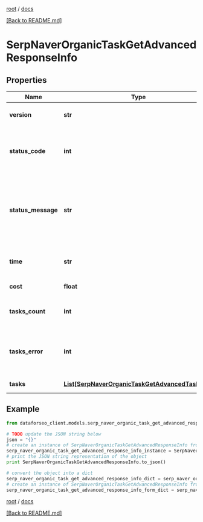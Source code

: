 [root](./../ "root") / [docs](./ "docs")

[[Back to README.md]](./../README.md "[Back to README.md]")

# SerpNaverOrganicTaskGetAdvancedResponseInfo

## Properties

Name | Type | Description | Notes
------------ | ------------- | ------------- | -------------
**version** | **str** | the current version of the API | [optional]
**status_code** | **int** | general status code you can find the full list of the response codes here | [optional]
**status_message** | **str** | general informational message you can find the full list of general informational messages here | [optional]
**time** | **str** | total execution time, seconds | [optional]
**cost** | **float** | total tasks cost, USD | [optional]
**tasks_count** | **int** | the number of tasks in the tasks array | [optional]
**tasks_error** | **int** | the number of tasks in the tasks array returned with an error | [optional]
**tasks** | [**List[SerpNaverOrganicTaskGetAdvancedTaskInfo]**](SerpNaverOrganicTaskGetAdvancedTaskInfo.md) | array of tasks | [optional]

## Example

```python
from dataforseo_client.models.serp_naver_organic_task_get_advanced_response_info import SerpNaverOrganicTaskGetAdvancedResponseInfo

# TODO update the JSON string below
json = "{}"
# create an instance of SerpNaverOrganicTaskGetAdvancedResponseInfo from a JSON string
serp_naver_organic_task_get_advanced_response_info_instance = SerpNaverOrganicTaskGetAdvancedResponseInfo.from_json(json)
# print the JSON string representation of the object
print SerpNaverOrganicTaskGetAdvancedResponseInfo.to_json()

# convert the object into a dict
serp_naver_organic_task_get_advanced_response_info_dict = serp_naver_organic_task_get_advanced_response_info_instance.to_dict()
# create an instance of SerpNaverOrganicTaskGetAdvancedResponseInfo from a dict
serp_naver_organic_task_get_advanced_response_info_form_dict = serp_naver_organic_task_get_advanced_response_info.from_dict(serp_naver_organic_task_get_advanced_response_info_dict)
```

  

[root](./../ "root") / [docs](./ "docs")

[[Back to README.md]](./../README.md "[Back to README.md]")